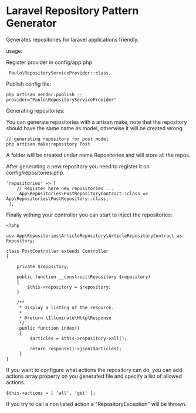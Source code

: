 # Laravel Repository Pattern Generator

Generates repositories for laravel applications friendly.

usage:

Register provider in config/app.php
```
 Paulo\RepositoryServiceProvider::class,
```

Publish config file:
```
php artisan vendor:publish --provider="Paulo\RepositoryServiceProvider"
```

Generating repositories:

You can generate repositories with a artisan make, note that the repository should have the same name as model, otherwise it will be created wrong.
```
// generating repository for post model
php artisan make:repository Post
```
A folder will be created under name Repositories and will store all the repos.

After generating a new repository you need to register it on config/repositories.php.
```
'repositories' => [
    // Register here new repositories ...
     App\Repositories\PostRepositoryContract::class => App\Repositories\PostRepository::class,
 ],
```

Finally withing your controller you can start to inject the repositories:
```
<?php

use App\Repositories\ArticleRepository\ArticleRepositoryContract as Repository;

class PostController extends Controller
{

    private $repository;

    public function __construct(Repository $repository)
    {
        $this->repository = $repository;
    }
    
    /**
     * Display a listing of the resource.
     *
     * @return \Illuminate\Http\Response
     */
     public function index()
     {
         $articles = $this->repository->all();
    
         return response()->json($articles);
     }
}
```

If you want to configure what actions the repository can do, you can add actions array property on you generated file and specify a list of allowed actions.
```
$this->actions = [ 'all', 'get' ];
```

If you try to call a non listed action a "RepositoryException" will be thrown.
